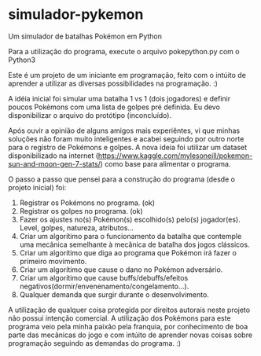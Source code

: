 # simulador-pykemon
Um simulador de batalhas Pokémon em Python

Para a utilização do programa, execute o arquivo pokepython.py com o Python3

Este é um projeto de um iniciante em programação, feito com o intúito de aprender a utilizar as diversas possibilidades na programação. :)

A idéia inicial foi simular uma batalha 1 vs 1 (dois jogadores) e definir poucos Pokémons com uma lista de golpes pré definida. Eu devo disponibilizar o arquivo do protótipo (inconcluído).

Após ouvir a opinião de alguns amigos mais experiêntes, vi que minhas soluções não foram muito inteligentes e acabei seguindo por outro norte para o registro de Pokémons e golpes.
A nova ideia foi utilizar um dataset disponibilizado na internet (https://www.kaggle.com/mylesoneill/pokemon-sun-and-moon-gen-7-stats/) como base para alimentar o programa.

O passo a passo que pensei para a construção do programa (desde o projeto inicial) foi:
1. Registrar os Pokémons no programa. (ok)
2. Registrar os golpes no programa. (ok)
3. Fazer os ajustes no(s) Pokémon(s) escolhido(s) pelo(s) jogador(es). Level, golpes, natureza, atributos...
4. Criar um algorítimo para o funcionamento da batalha que contemple uma mecânica semelhante à mecânica de batalha dos jogos clássicos.
5. Criar um algorítimo que diga ao programa que Pokémon irá fazer o primeiro movimento.
6. Criar um algorítimo que cause o dano no Pokémon adversário.
7. Criar um algorítimo que cause buffs/debuffs/efeitos negativos(dormir/envenenamento/congelamento...).
8. Qualquer demanda que surgir durante o desenvolvimento.

A utilização de qualquer coisa protegida por direitos autorais neste projeto não possui intenção comercial. A utilização dos Pokémons para este programa veio pela minha paixão pela franquia, por conhecimento de boa parte das mecânicas do jogo e com intúito de aprender novas coisas sobre programação seguindo as demandas do programa. :)
